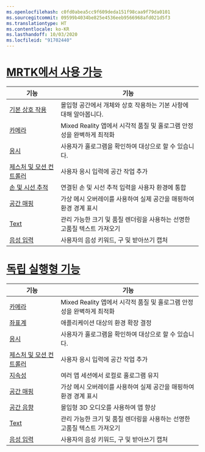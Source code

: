 ```yaml
---
ms.openlocfilehash: c0fd0abea5cc9f609deda151f98caa9f79da0101
ms.sourcegitcommit: 09599b4034be825e4536eeb9566968afd021d5f3
ms.translationtype: HT
ms.contentlocale: ko-KR
ms.lasthandoff: 10/03/2020
ms.locfileid: "91702440"
---
```

# <a name="available-in-mrtk"></a>[MRTK에서 사용 가능](#tab/mrtk)

|  기능  |  기능  |
| --- | --- |
| [기본 상호 작용](../unity/mrtk-101.md) | 몰입형 공간에서 개체와 상호 작용하는 기본 사항에 대해 알아봅니다. |
| [카메라](../unity/camera-in-unity.md) | Mixed Reality 앱에서 시각적 품질 및 홀로그램 안정성을 완벽하게 최적화 |
| [응시](../unity/gaze-in-unity.md) | 사용자가 홀로그램을 확인하여 대상으로 할 수 있습니다. |
| [제스처 및 모션 컨트롤러](../unity/gestures-and-motion-controllers-in-unity.md) | 사용자 응시 입력에 공간 작업 추가 |
| [손 및 시선 추적](../unity/hand-eye-in-unit.md) | 연결된 손 및 시선 추적 입력을 사용자 환경에 통합 |
| [공간 매핑](../unity/spatial-mapping-in-unity.md) | 가상 메시 오버레이를 사용하여 실제 공간을 매핑하여 환경 경계 표시 |
| [Text](../unity/text-in-unity.md) | 관리 가능한 크기 및 품질 렌더링을 사용하는 선명한 고품질 텍스트 가져오기 |
| [음성 입력 ](../unity/voice-input-in-unity.md) | 사용자의 음성 키워드, 구 및 받아쓰기 캡처|

# <a name="standalone-features"></a>[독립 실행형 기능](#tab/standalone)

|  기능  |  기능  |
| --- | --- |
| [카메라](../unity/camera-in-unity.md) | Mixed Reality 앱에서 시각적 품질 및 홀로그램 안정성을 완벽하게 최적화 |
| [좌표계](../unity/coordinate-systems-in-unity.md) | 애플리케이션 대상의 환경 확장 결정 |
| [응시](../unity/gaze-in-unity.md) | 사용자가 홀로그램을 확인하여 대상으로 할 수 있습니다. |
| [제스처 및 모션 컨트롤러](../unity/gestures-and-motion-controllers-in-unity.md) | 사용자 응시 입력에 공간 작업 추가 |
| [지속성](../unity/persistence-in-unity.md) | 여러 앱 세션에서 로컬로 홀로그램 유지 |
| [공간 매핑](../unity/spatial-mapping-in-unity.md) | 가상 메시 오버레이를 사용하여 실제 공간을 매핑하여 환경 경계 표시 |
| [공간 음향](../unity/spatial-sound-in-unity.md) | 몰입형 3D 오디오를 사용하여 앱 향상 |
| [Text](../unity/text-in-unity.md) | 관리 가능한 크기 및 품질 렌더링을 사용하는 선명한 고품질 텍스트 가져오기 |
| [음성 입력 ](../unity/voice-input-in-unity.md) | 사용자의 음성 키워드, 구 및 받아쓰기 캡처|


